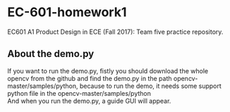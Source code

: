 # EC-601-homework1<br>

EC601 A1 Product Design in ECE (Fall 2017): Team five practice repository. <br>

About the demo.py 
-------------------
If you want to run the demo.py, fistly you should download the whole opencv from the github and find the demo.py in the path
opencv-master/samples/python, because to run the demo, it needs some support python file in the opencv-master/samples/python<br>
And when you run the demo.py, a guide GUI will appear.
